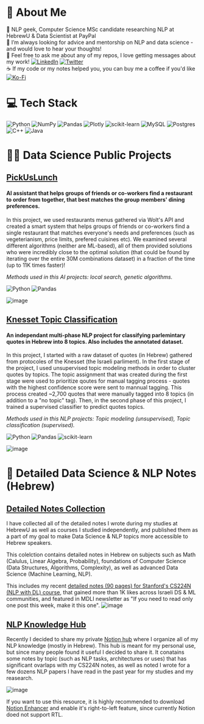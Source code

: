 # 💫 About Me
🔭 NLP geek, Computer Science MSc candidate researching NLP at HebrewU & Data Scientist at PayPal<br>🤝 I’m always looking for advice and mentorship on NLP and data science - and would love to hear your thoughts!<br>💬 Feel free to ask me about any of my repos, I love getting messages about my work! 
[![LinkedIn](https://img.shields.io/badge/LinkedIn-%230077B5.svg?logo=linkedin&logoColor=white)](https://linkedin.com/in/nitzan-barzilay) [![Twitter](https://img.shields.io/badge/Twitter-%231DA1F2.svg?logo=Twitter&logoColor=white)](https://twitter.com/Nitzan_Barzilay)   
☕ If my code or my notes helped you, you can buy me a coffee if you'd like [![Ko-Fi](https://img.shields.io/badge/Ko--fi-F16061?style=for-the-badge&logo=ko-fi&logoColor=white)](https://ko-fi.com/sikumim) 

# 💻 Tech Stack
![Python](https://img.shields.io/badge/python-3670A0?style=flat&logo=python&logoColor=ffdd54)  ![NumPy](https://img.shields.io/badge/numpy-%23013243.svg?style=flat&logo=numpy&logoColor=white) ![Pandas](https://img.shields.io/badge/pandas-%23150458.svg?style=flat&logo=pandas&logoColor=white) ![Plotly](https://img.shields.io/badge/Plotly-%233F4F75.svg?style=flat&logo=plotly&logoColor=white) ![scikit-learn](https://img.shields.io/badge/scikit--learn-%23F7931E.svg?style=flat&logo=scikit-learn&logoColor=white) ![MySQL](https://img.shields.io/badge/mysql-%2300f.svg?style=flat&logo=mysql&logoColor=white) ![Postgres](https://img.shields.io/badge/postgres-%23316192.svg?style=flat&logo=postgresql&logoColor=white) ![C++](https://img.shields.io/badge/c++-%2300599C.svg?style=flat&logo=c%2B%2B&logoColor=white) ![Java](https://img.shields.io/badge/java-%23ED8B00.svg?style=flat&logo=java&logoColor=white)

# 👩‍💻 Data Science Public Projects
## [PickUsLunch](https://github.com/NitzanBarzilay/PickUsLunch)
#### AI assistant that helps groups of friends or co-workers find a restaurant to order from together, that best matches the group members' dining preferences.

In this project, we used restaurants menus gathered via Wolt's API and created a smart system that helps groups of friends or co-workers find a single restaurant that matches everyone's needs and preferences (such as vegeterianism, price limits, prefered cuisines etc). We examined several different algorithms (neither are ML-based), all of them provided solutions who were incredibly close to the optimal solution (that could be found by iterating over the entire 30M combinations dataset) in a fraction of the time (up to 11K times faster)!

_Methods used in this AI projects: local search, genetic algorithms._

![Python](https://img.shields.io/badge/python-3670A0?style=flat&logo=python&logoColor=ffdd54) ![Pandas](https://img.shields.io/badge/pandas-%23150458.svg?style=flat&logo=pandas&logoColor=white)

![image](https://user-images.githubusercontent.com/36603609/208291119-0ad15f9c-fed5-4e6c-b20a-92c59f316ef4.png)

## [Knesset Topic Classification](https://github.com/NitzanBarzilay/KnessetTopicClassification)
#### An independant multi-phase NLP project for classifying parlemintary quotes in Hebrew into 8 topics. Also includes the annotated dataset. 

In this project, I started with a raw dataset of quotes (in Hebrew) gathered from protocoles of the Knesset (the Israeli parliment). In the first stage of the project, I used unsupervised topic modeling methods in order to cluster quotes by topics. The topic assignment that was created during the first stage were used to prioritize qoutes for manual tagging process - quotes with the highest confidence score were sent to mannual tagging. This process created ~2,700 quotes that were manually tagged into 8 topics (in addition to a "no topic" tag). Then, in the second phase of this project, I trained a supervised classifier to predict quotes topics.

_Methods used in this NLP projects: Topic modeling (unsupervised), Topic classification (supervised)._

![Python](https://img.shields.io/badge/python-3670A0?style=flat&logo=python&logoColor=ffdd54) ![Pandas](https://img.shields.io/badge/pandas-%23150458.svg?style=flat&logo=pandas&logoColor=white) ![scikit-learn](https://img.shields.io/badge/scikit--learn-%23F7931E.svg?style=flat&logo=scikit-learn&logoColor=white)

![image](https://user-images.githubusercontent.com/36603609/208291089-f72c5df3-8985-46d1-9d4a-8222aa82d420.png)

# 📄 Detailed Data Science & NLP Notes (Hebrew)
## [Detailed Notes Collection](https://github.com/NitzanBarzilay/Notes)
I have collected all of the detailed notes I wrote during my studies at HebrewU as well as courses I studied independently, and published them as a part of my goal to make Data Science & NLP topics more accessible to Hebrew speakers. 

This colelction contains detailed notes in Hebrew on subjects such as Math (Calulus, Linear Algebra, Probability), foundations of Computer Science (Data Structures, Algorithms, Complexity), as well as advanced Data Science (Machine Learning, NLP). 

This includes my recent [detailed notes (90 pages) for Stanford's CS224N (NLP with DL) course](https://github.com/NitzanBarzilay/Notes/blob/main/3%20-%20Advanced%20CS%20Courses/Stanford%20CS224n%202021%20-%20DL%20for%20NLP%20-%20Nitzan%20Barzilay.pdf), that gained more than 1K likes across Israeli DS & ML communities, and featured in MDLI newsletter as "If you need to read only one post this week, make it this one".
![image](https://user-images.githubusercontent.com/36603609/227706543-dea99f9b-3d56-4b2f-ad3f-3281c548cf50.png)


## [NLP Knowledge Hub](https://diagnostic-voyage-3af.notion.site/Nitzan-s-NLP-Knowledge-Hub-94f244a659664ef18e2b781ba0c1a81b)
Recently I decided to share my private [Notion hub](https://diagnostic-voyage-3af.notion.site/Nitzan-s-NLP-Knowledge-Hub-94f244a659664ef18e2b781ba0c1a81b) where I organize all of my NLP knowledge (mostly in Hebrew). This hub is meant for my personal use, but since many people found it useful I decided to share it. It conatains some notes by topic (such as NLP tasks, architectures or uses) that has significant ovarlaps with my CS224N notes, as well as noted I wrote for a few dozens NLP papers I have read in the past year for my studies and my reasearch. 

![image](https://user-images.githubusercontent.com/36603609/227706603-9fb7abfc-d8c2-4b3f-bad2-9868d63d1b7d.png)


If you want to use this resource, it is highly recommended to download [Notion Enhancer](https://chrome.google.com/webstore/detail/notion-enhancer/dndcmiicjbkfcbpjincpefjkagflbbnl) and enable it's right-to-left feature, since currently Notion doed not support RTL.

